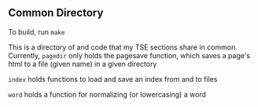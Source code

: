 ## Common Directory

To build, run `make`

This is a directory of and code that my TSE sections share in common. Currently, `pagedir` only holds the pagesave function, which saves a page's html to a file (given name) in a given directory

`index` holds functions to load and save an index from and to files

`word` holds a function for normalizing (or lowercasing) a word
